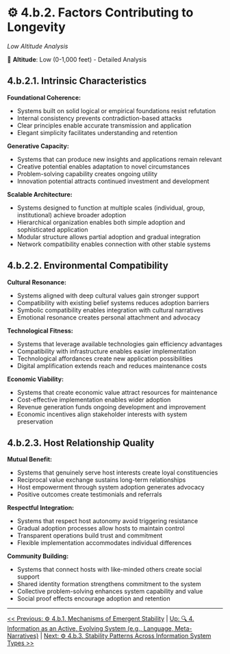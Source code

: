 # ⚙️ 4.b.2. Factors Contributing to Longevity

*Low Altitude Analysis*

📍 **Altitude**: Low (0-1,000 feet) - Detailed Analysis

## **4.b.2.1. Intrinsic Characteristics**

**Foundational Coherence:**

* Systems built on solid logical or empirical foundations resist refutation
* Internal consistency prevents contradiction-based attacks
* Clear principles enable accurate transmission and application
* Elegant simplicity facilitates understanding and retention

**Generative Capacity:**

* Systems that can produce new insights and applications remain relevant
* Creative potential enables adaptation to novel circumstances
* Problem-solving capability creates ongoing utility
* Innovation potential attracts continued investment and development

**Scalable Architecture:**

* Systems designed to function at multiple scales (individual, group, institutional) achieve broader adoption
* Hierarchical organization enables both simple adoption and sophisticated application
* Modular structure allows partial adoption and gradual integration
* Network compatibility enables connection with other stable systems

## **4.b.2.2. Environmental Compatibility**

**Cultural Resonance:**

* Systems aligned with deep cultural values gain stronger support
* Compatibility with existing belief systems reduces adoption barriers
* Symbolic compatibility enables integration with cultural narratives
* Emotional resonance creates personal attachment and advocacy

**Technological Fitness:**

* Systems that leverage available technologies gain efficiency advantages
* Compatibility with infrastructure enables easier implementation
* Technological affordances create new application possibilities
* Digital amplification extends reach and reduces maintenance costs

**Economic Viability:**

* Systems that create economic value attract resources for maintenance
* Cost-effective implementation enables wider adoption
* Revenue generation funds ongoing development and improvement
* Economic incentives align stakeholder interests with system preservation

## **4.b.2.3. Host Relationship Quality**

**Mutual Benefit:**

* Systems that genuinely serve host interests create loyal constituencies
* Reciprocal value exchange sustains long-term relationships
* Host empowerment through system adoption generates advocacy
* Positive outcomes create testimonials and referrals

**Respectful Integration:**

* Systems that respect host autonomy avoid triggering resistance
* Gradual adoption processes allow hosts to maintain control
* Transparent operations build trust and commitment
* Flexible implementation accommodates individual differences

**Community Building:**

* Systems that connect hosts with like-minded others create social support
* Shared identity formation strengthens commitment to the system
* Collective problem-solving enhances system capability and value
* Social proof effects encourage adoption and retention

---
[<< Previous: ⚙️ 4.b.1. Mechanisms of Emergent Stability](4b1-mechanisms-emergent-stability.md) | [Up: 🔍 4. Information as an Active, Evolving System (e.g., Language, Meta-Narratives)](../4-information-systems.md) | [Next: ⚙️ 4.b.3. Stability Patterns Across Information System Types >>](4b3-stability-patterns-across-types.md)
